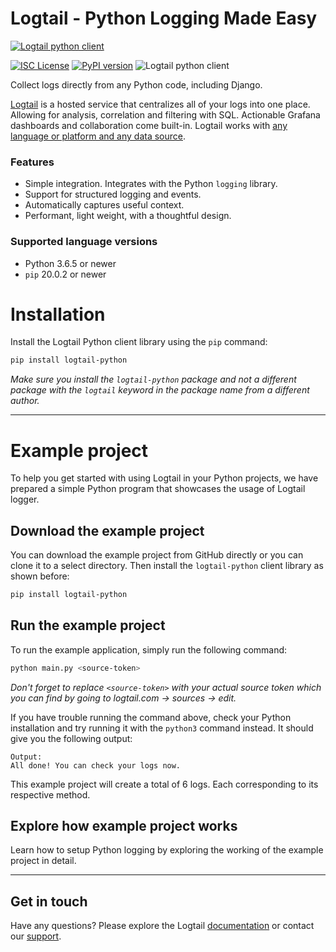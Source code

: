 # Logtail - Python Logging Made Easy
  
  [![Logtail python client](https://user-images.githubusercontent.com/19272921/154085622-59997d5a-3f91-4bc9-a815-3b8ead16d28d.jpeg)](https://betterstack.com/logtail)


[![ISC License](https://img.shields.io/badge/license-ISC-ff69b4.svg)](LICENSE.md)
[![PyPI version](https://badge.fury.io/py/logtail-python.svg)](https://badge.fury.io/py/logtail-python)
![Logtail python client](https://github.com/logtail/logtail-python/actions/workflows/main.yml/badge.svg?branch=master)

Collect logs directly from any Python code, including Django.

[Logtail](https://logtail.com) is a hosted service that centralizes all of your logs into one place. Allowing for analysis, correlation and filtering with SQL. Actionable Grafana dashboards and collaboration come built-in. Logtail works with [any language or platform and any data source](https://docs.logtail.com/). 

### Features
- Simple integration. Integrates with the Python `logging` library.
- Support for structured logging and events.
- Automatically captures useful context.
- Performant, light weight, with a thoughtful design.

### Supported language versions
- Python 3.6.5 or newer
- `pip` 20.0.2 or newer

# Installation
Install the Logtail Python client library using the `pip` command:

```bash
pip install logtail-python
```

*Make sure you install the `logtail-python` package and not a different package with the `logtail` keyword in the package name from a different author.*

---

# Example project

To help you get started with using Logtail in your Python projects, we have prepared a simple Python program that showcases the usage of Logtail logger.

## Download the example project

You can download the example project from GitHub directly or you can clone it to a select directory. Then install the `logtail-python` client library as shown before:

```bash
pip install logtail-python
```

 ## Run the example project
 
 To run the example application, simply run the following command:

```bash
python main.py <source-token>
```

*Don't forget to replace `<source-token>` with your actual source token which you can find by going to logtail.com -> sources -> edit.*


If you have trouble running the command above, check your Python installation and try running it with the `python3` command instead. It should give you the following output:

```
Output:
All done! You can check your logs now.
```

This example project will create a total of 6 logs. Each corresponding to its respective method.

## Explore how example project works
 
Learn how to setup Python logging by exploring the working of the example project in detail. 
 
---
 
## Get in touch

Have any questions? Please explore the Logtail [documentation](https://docs.logtail.com/) or contact our [support](https://betterstack.com/help).
